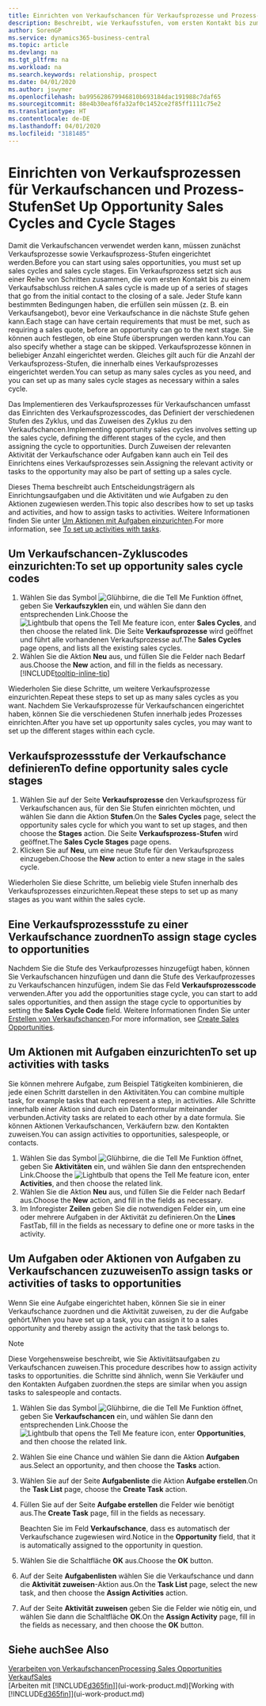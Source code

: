 ```yaml
---
title: Einrichten von Verkaufschancen für Verkaufsprozesse und Prozess-Stufen| Microsoft Docs
description: Beschreibt, wie Verkaufsstufen, vom ersten Kontakt bis zum Schließen definiert, einen Verkaufsprozess erstellt und diesen zu Verkaufschancen in Business Central zuweist.
author: SorenGP
ms.service: dynamics365-business-central
ms.topic: article
ms.devlang: na
ms.tgt_pltfrm: na
ms.workload: na
ms.search.keywords: relationship, prospect
ms.date: 04/01/2020
ms.author: jswymer
ms.openlocfilehash: ba995628679946810b693184dac191988c7daf65
ms.sourcegitcommit: 88e4b30eaf6fa32af0c1452ce2f85ff1111c75e2
ms.translationtype: HT
ms.contentlocale: de-DE
ms.lasthandoff: 04/01/2020
ms.locfileid: "3181485"
---
```

# <a name="set-up-opportunity-sales-cycles-and-cycle-stages"></a><span data-ttu-id="3e2c0-103">Einrichten von Verkaufsprozessen für Verkaufschancen und Prozess-Stufen</span><span class="sxs-lookup"><span data-stu-id="3e2c0-103">Set Up Opportunity Sales Cycles and Cycle Stages</span></span>
<span data-ttu-id="3e2c0-104">Damit die Verkaufschancen verwendet werden kann, müssen zunächst Verkaufsprozesse sowie Verkaufsprozess-Stufen eingerichtet werden.</span><span class="sxs-lookup"><span data-stu-id="3e2c0-104">Before you can start using sales opportunities, you must set up sales cycles and sales cycle stages.</span></span> <span data-ttu-id="3e2c0-105">Ein Verkaufsprozess setzt sich aus einer Reihe von Schritten zusammen, die vom ersten Kontakt bis zu einem Verkaufsabschluss reichen.</span><span class="sxs-lookup"><span data-stu-id="3e2c0-105">A sales cycle is made up of a series of stages that go from the initial contact to the closing of a sale.</span></span> <span data-ttu-id="3e2c0-106">Jeder Stufe kann bestimmten Bedingungen haben, die erfüllen sein müssen (z. B. ein Verkaufsangebot), bevor eine Verkaufschance in die nächste Stufe gehen kann.</span><span class="sxs-lookup"><span data-stu-id="3e2c0-106">Each stage can have certain requirements that must be met, such as requiring a sales quote, before an opportunity can go to the next stage.</span></span> <span data-ttu-id="3e2c0-107">Sie können auch festlegen, ob eine Stufe übersprungen werden kann.</span><span class="sxs-lookup"><span data-stu-id="3e2c0-107">You can also specify whether a stage can be skipped.</span></span> <span data-ttu-id="3e2c0-108">Verkaufsprozesse können in beliebiger Anzahl eingerichtet werden. Gleiches gilt auch für die Anzahl der Verkaufsprozess-Stufen, die innerhalb eines Verkaufsprozesses eingerichtet werden.</span><span class="sxs-lookup"><span data-stu-id="3e2c0-108">You can setup as many sales cycles as you need, and you can set up as many sales cycle stages as necessary within a sales cycle.</span></span>

<span data-ttu-id="3e2c0-109">Das Implementieren des Verkaufsprozesses für Verkaufschancen umfasst das Einrichten des Verkaufsprozesscodes, das Definiert der verschiedenen Stufen des Zyklus, und das Zuweisen des Zyklus zu den Verkaufschancen.</span><span class="sxs-lookup"><span data-stu-id="3e2c0-109">Implementing opportunity sales cycles involves setting up the sales cycle, defining the different stages of the cycle, and then assigning the cycle to opportunities.</span></span> <span data-ttu-id="3e2c0-110">Durch Zuweisen der relevanten Aktivität der Verkaufschance oder Aufgaben kann auch ein Teil des Einrichtens eines Verkaufsprozesses sein.</span><span class="sxs-lookup"><span data-stu-id="3e2c0-110">Assigning the relevant activity or tasks to the opportunity may also be part of setting up a sales cycle.</span></span>

<span data-ttu-id="3e2c0-111">Dieses Thema beschreibt auch Entscheidungsträgern als Einrichtungsaufgaben und die Aktivitäten und wie Aufgaben zu den Aktionen zugewiesen werden.</span><span class="sxs-lookup"><span data-stu-id="3e2c0-111">This topic also describes how to set up tasks and activities, and how to assign tasks to activities.</span></span> <span data-ttu-id="3e2c0-112">Weitere Informationen finden Sie unter [Um Aktionen mit Aufgaben einzurichten](marketing-how-setup-opportunity-sales-cycles-stages.md#to-set-up-activities-with-tasks).</span><span class="sxs-lookup"><span data-stu-id="3e2c0-112">For more information, see [To set up activities with tasks](marketing-how-setup-opportunity-sales-cycles-stages.md#to-set-up-activities-with-tasks).</span></span>

## <a name="to-set-up-opportunity-sales-cycle-codes"></a><span data-ttu-id="3e2c0-113">Um Verkaufschancen-Zykluscodes einzurichten:</span><span class="sxs-lookup"><span data-stu-id="3e2c0-113">To set up opportunity sales cycle codes</span></span>
1. <span data-ttu-id="3e2c0-114">Wählen Sie das Symbol ![Glühbirne, die die Tell Me Funktion öffnet](media/ui-search/search_small.png "Sagen Sie mir, was Sie tun wollen"), geben Sie **Verkaufszyklen** ein, und wählen Sie dann den entsprechenden Link.</span><span class="sxs-lookup"><span data-stu-id="3e2c0-114">Choose the ![Lightbulb that opens the Tell Me feature](media/ui-search/search_small.png "Tell me what you want to do") icon, enter **Sales Cycles**, and then choose the related link.</span></span> <span data-ttu-id="3e2c0-115">Die Seite **Verkaufsprozesse** wird geöffnet und führt alle vorhandenen Verkaufsprozesse auf.</span><span class="sxs-lookup"><span data-stu-id="3e2c0-115">The **Sales Cycles** page opens, and lists all the existing sales cycles.</span></span>
2. <span data-ttu-id="3e2c0-116">Wählen Sie die Aktion **Neu** aus, und füllen Sie die Felder nach Bedarf aus.</span><span class="sxs-lookup"><span data-stu-id="3e2c0-116">Choose the **New** action, and fill in the fields as necessary.</span></span> [!INCLUDE[tooltip-inline-tip](includes/tooltip-inline-tip_md.md)]

<span data-ttu-id="3e2c0-117">Wiederholen Sie diese Schritte, um weitere Verkaufsprozesse einzurichten.</span><span class="sxs-lookup"><span data-stu-id="3e2c0-117">Repeat these steps to set up as many sales cycles as you want.</span></span> <span data-ttu-id="3e2c0-118">Nachdem Sie Verkaufsprozesse für Verkaufschancen eingerichtet haben, können Sie die verschiedenen Stufen innerhalb jedes Prozesses einrichten.</span><span class="sxs-lookup"><span data-stu-id="3e2c0-118">After you have set up opportunity sales cycles, you may want to set up the different stages within each cycle.</span></span>

## <a name="to-define-opportunity-sales-cycle-stages"></a><span data-ttu-id="3e2c0-119">Verkaufsprozessstufe der Verkaufschance definieren</span><span class="sxs-lookup"><span data-stu-id="3e2c0-119">To define opportunity sales cycle stages</span></span>
1. <span data-ttu-id="3e2c0-120">Wählen Sie auf der Seite **Verkaufsprozesse** den Verkaufsprozess für Verkaufschancen aus, für den Sie Stufen einrichten möchten, und wählen Sie dann die Aktion **Stufen**.</span><span class="sxs-lookup"><span data-stu-id="3e2c0-120">On the **Sales Cycles** page, select the opportunity sales cycle for which you want to set up stages, and then choose the **Stages** action.</span></span> <span data-ttu-id="3e2c0-121">Die Seite **Verkaufsprozess-Stufen** wird geöffnet.</span><span class="sxs-lookup"><span data-stu-id="3e2c0-121">The **Sales Cycle Stages** page opens.</span></span>
2. <span data-ttu-id="3e2c0-122">Klicken Sie auf **Neu**, um eine neue Stufe für den Verkaufsprozess einzugeben.</span><span class="sxs-lookup"><span data-stu-id="3e2c0-122">Choose the **New** action to enter a new stage in the sales cycle.</span></span>

<span data-ttu-id="3e2c0-123">Wiederholen Sie diese Schritte, um beliebig viele Stufen innerhalb des Verkaufsprozesses einzurichten.</span><span class="sxs-lookup"><span data-stu-id="3e2c0-123">Repeat these steps to set up as many stages as you want within the sales cycle.</span></span>

## <a name="to-assign-stage-cycles-to-opportunities"></a><span data-ttu-id="3e2c0-124">Eine Verkaufsprozessstufe zu einer Verkaufschance zuordnen</span><span class="sxs-lookup"><span data-stu-id="3e2c0-124">To assign stage cycles to opportunities</span></span>
<span data-ttu-id="3e2c0-125">Nachdem Sie die Stufe des Verkaufprozesses hinzugefügt haben, können Sie Verkaufschancen hinzufügen und dann die Stufe des Verkaufprozesses zu Verkaufschancen hinzufügen, indem Sie das Feld **Verkaufsprozesscode** verwenden.</span><span class="sxs-lookup"><span data-stu-id="3e2c0-125">After you add the opportunities stage cycle, you can start to add sales opportunities, and then assign the stage cycle to opportunities by setting the **Sales Cycle Code** field.</span></span> <span data-ttu-id="3e2c0-126">Weitere Informationen finden Sie unter [Erstellen von Verkaufschancen](marketing-how-create-opportunities.md).</span><span class="sxs-lookup"><span data-stu-id="3e2c0-126">For more information, see [Create Sales Opportunities](marketing-how-create-opportunities.md).</span></span>

## <a name="to-set-up-activities-with-tasks"></a><span data-ttu-id="3e2c0-127">Um Aktionen mit Aufgaben einzurichten</span><span class="sxs-lookup"><span data-stu-id="3e2c0-127">To set up activities with tasks</span></span>
<span data-ttu-id="3e2c0-128">Sie können mehrere Aufgabe, zum Beispiel Tätigkeiten kombinieren, die jede einen Schritt darstellen in den Aktivitäten.</span><span class="sxs-lookup"><span data-stu-id="3e2c0-128">You can combine multiple task, for example tasks that each represent a step, in activities.</span></span> <span data-ttu-id="3e2c0-129">Alle Schritte innerhalb einer Aktion sind durch ein Datenformular miteinander verbunden.</span><span class="sxs-lookup"><span data-stu-id="3e2c0-129">Activity tasks are related to each other by a date formula.</span></span> <span data-ttu-id="3e2c0-130">Sie können Aktionen Verkaufschancen, Verkäufern bzw. den Kontakten zuweisen.</span><span class="sxs-lookup"><span data-stu-id="3e2c0-130">You can assign activities to opportunities, salespeople, or contacts.</span></span>

1. <span data-ttu-id="3e2c0-131">Wählen Sie das Symbol ![Glühbirne, die die Tell Me Funktion öffnet](media/ui-search/search_small.png "Sagen Sie mir, was Sie tun wollen"), geben Sie **Aktivitäten** ein, und wählen Sie dann den entsprechenden Link.</span><span class="sxs-lookup"><span data-stu-id="3e2c0-131">Choose the ![Lightbulb that opens the Tell Me feature](media/ui-search/search_small.png "Tell me what you want to do") icon, enter **Activities**, and then choose the related link.</span></span>
2. <span data-ttu-id="3e2c0-132">Wählen Sie die Aktion **Neu** aus, und füllen Sie die Felder nach Bedarf aus.</span><span class="sxs-lookup"><span data-stu-id="3e2c0-132">Choose the **New** action, and fill in the fields as necessary.</span></span>
3. <span data-ttu-id="3e2c0-133">Im Inforegister **Zeilen** geben Sie die notwendigen Felder ein, um eine oder mehrere Aufgaben in der Aktivität zu definieren.</span><span class="sxs-lookup"><span data-stu-id="3e2c0-133">On the **Lines** FastTab, fill in the fields as necessary to define one or more tasks in the activity.</span></span>

## <a name="to-assign-tasks-or-activities-of-tasks-to-opportunities"></a><span data-ttu-id="3e2c0-134">Um Aufgaben oder Aktionen von Aufgaben zu Verkaufschancen zuzuweisen</span><span class="sxs-lookup"><span data-stu-id="3e2c0-134">To assign tasks or activities of tasks to opportunities</span></span>
<span data-ttu-id="3e2c0-135">Wenn Sie eine Aufgabe eingerichtet haben, können Sie sie in einer Verkaufschance zuordnen und die Aktivität zuweisen, zu der die Aufgabe gehört.</span><span class="sxs-lookup"><span data-stu-id="3e2c0-135">When you have set up a task, you can assign it to a sales opportunity and thereby assign the activity that the task belongs to.</span></span>

> [!NOTE]  
>   <span data-ttu-id="3e2c0-136">Diese Vorgehensweise beschreibt, wie Sie Aktivitätsaufgaben zu Verkaufschancen zuweisen.</span><span class="sxs-lookup"><span data-stu-id="3e2c0-136">This procedure describes how to assign activity tasks to opportunities.</span></span> <span data-ttu-id="3e2c0-137">die Schritte sind ähnlich, wenn Sie Verkäufer und den Kontakten Aufgaben zuordnen.</span><span class="sxs-lookup"><span data-stu-id="3e2c0-137">the steps are similar when you assign tasks to salespeople and contacts.</span></span>

1. <span data-ttu-id="3e2c0-138">Wählen Sie das Symbol ![Glühbirne, die die Tell Me Funktion öffnet](media/ui-search/search_small.png "Tell Me-Funktion"), geben Sie **Verkaufschancen** ein, und wählen Sie dann den entsprechenden Link.</span><span class="sxs-lookup"><span data-stu-id="3e2c0-138">Choose the ![Lightbulb that opens the Tell Me feature](media/ui-search/search_small.png "Tell me what you want to do") icon, enter **Opportunities**, and then choose the related link.</span></span>
2. <span data-ttu-id="3e2c0-139">Wählen Sie eine Chance und wählen Sie dann die Aktion **Aufgaben** aus.</span><span class="sxs-lookup"><span data-stu-id="3e2c0-139">Select an opportunity, and then choose the **Tasks** action.</span></span>
3. <span data-ttu-id="3e2c0-140">Wählen Sie auf der Seite **Aufgabenliste** die Aktion **Aufgabe erstellen**.</span><span class="sxs-lookup"><span data-stu-id="3e2c0-140">On the **Task List** page, choose the **Create Task** action.</span></span>
4.  <span data-ttu-id="3e2c0-141">Füllen Sie auf der Seite **Aufgabe erstellen** die Felder wie benötigt aus.</span><span class="sxs-lookup"><span data-stu-id="3e2c0-141">The **Create Task** page, fill in the fields as necessary.</span></span>

    <span data-ttu-id="3e2c0-142">Beachten Sie im Feld **Verkaufschance**, dass es automatisch der Verkaufschance zugewiesen wird.</span><span class="sxs-lookup"><span data-stu-id="3e2c0-142">Notice in the **Opportunity** field, that it is automatically assigned to the opportunity in question.</span></span>
5. <span data-ttu-id="3e2c0-143">Wählen Sie die Schaltfläche **OK** aus.</span><span class="sxs-lookup"><span data-stu-id="3e2c0-143">Choose the **OK** button.</span></span>
6. <span data-ttu-id="3e2c0-144">Auf der Seite **Aufgabenlisten** wählen Sie die Verkaufschance und dann die **Aktivität zuweisen**-Aktion aus.</span><span class="sxs-lookup"><span data-stu-id="3e2c0-144">On the **Task List** page, select the new task, and then choose the **Assign Activities** action.</span></span>
7. <span data-ttu-id="3e2c0-145">Auf der Seite **Aktivität zuweisen** geben Sie die Felder wie nötig ein, und wählen Sie dann die Schaltfläche **OK**.</span><span class="sxs-lookup"><span data-stu-id="3e2c0-145">On the **Assign Activity** page, fill in the fields as necessary, and then choose the **OK** button.</span></span>

## <a name="see-also"></a><span data-ttu-id="3e2c0-146">Siehe auch</span><span class="sxs-lookup"><span data-stu-id="3e2c0-146">See Also</span></span>
[<span data-ttu-id="3e2c0-147">Verarbeiten von Verkaufschancen</span><span class="sxs-lookup"><span data-stu-id="3e2c0-147">Processing Sales Opportunities</span></span>](marketing-processing-sales-opportunities.md)  
[<span data-ttu-id="3e2c0-148">Verkauf</span><span class="sxs-lookup"><span data-stu-id="3e2c0-148">Sales</span></span>](sales-manage-sales.md)  
<span data-ttu-id="3e2c0-149">[Arbeiten mit [!INCLUDE[d365fin](includes/d365fin_md.md)]](ui-work-product.md)</span><span class="sxs-lookup"><span data-stu-id="3e2c0-149">[Working with [!INCLUDE[d365fin](includes/d365fin_md.md)]](ui-work-product.md)</span></span>
